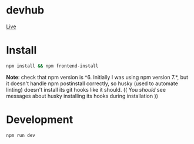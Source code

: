 # devhub

[Live](https://aa-devhub.herokuapp.com/)

# Install
```sh
npm install && npm frontend-install
```
**Note**: check that npm version is ^6. Initially I was using npm version 7.\*, but it doesn't handle npm postinstall correctly, so husky (used to automate linting) doesn't install its git hooks like it should. (( You *should* see messages about husky installing its hooks during installation ))

# Development
```sh
npm run dev
```
